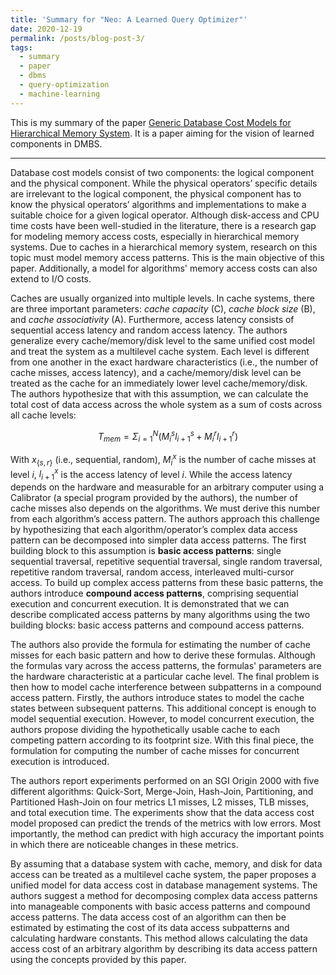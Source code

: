 ```yaml
---
title: 'Summary for "Neo: A Learned Query Optimizer"'
date: 2020-12-19
permalink: /posts/blog-post-3/
tags:
  - summary
  - paper
  - dbms
  - query-optimization
  - machine-learning
---
```


This is my summary of the paper [Generic Database Cost Models for Hierarchical Memory System](http://www.vldb.org/conf/2002/S06P03.pdf). It is a paper aiming for the vision of learned components in DMBS.

---

Database cost models consist of two components: the logical component and the physical component. While the physical operators’ specific details are irrelevant to the logical component, the physical component has to know the physical operators’ algorithms and implementations to make a suitable choice for a given logical operator. Although disk-access and CPU time costs have been well-studied in the literature, there is a research gap for modeling memory access costs, especially in hierarchical memory systems. Due to caches in a hierarchical memory system, research on this topic must model memory access patterns. This is the main objective of this paper. Additionally, a model for algorithms' memory access costs can also extend to I/O costs.

Caches are usually organized into multiple levels. In cache systems, there are three important parameters: *cache capacity* (C), *cache block size* (B), and *cache associativity* (A). Furthermore, access latency consists of sequential access latency and random access latency. The authors generalize every cache/memory/disk level to the same unified cost model and treat the system as a multilevel cache system. Each level is different from one another in the exact hardware characteristics (i.e., the number of cache misses, access latency), and a cache/memory/disk level can be treated as the cache for an immediately lower level cache/memory/disk. The authors hypothesize that with this assumption, we can calculate the total cost of data access across the whole system as a sum of costs across all cache levels:

$$T_{mem} = \Sigma_{i = 1}^N(M_i^s l_{i+1}^s +M_i^r l_{i+1}^r)$$

With $x_{\{s, r\}}$ (i.e., sequential, random), $M_i^x$ is the number of cache misses at level $i$, $l_{i+1}^x$ is the access latency of level $i$. While the access latency depends on the hardware and measurable for an arbitrary computer using a Calibrator (a special program provided by the authors), the number of cache misses also depends on the algorithms. We must derive this number from each algorithm’s access pattern. The authors approach this challenge by hypothesizing that each algorithm/operator’s complex data access pattern can be decomposed into simpler data access patterns. The first building block to this assumption is **basic access patterns**: single sequential traversal, repetitive sequential traversal, single random traversal, repetitive random traversal, random access, interleaved multi-cursor access. To build up complex access patterns from these basic patterns, the authors introduce **compound access patterns**, comprising sequential execution and concurrent execution. It is demonstrated that we can describe complicated access patterns by many algorithms using the two building blocks: basic access patterns and compound access patterns.

The authors also provide the formula for estimating the number of cache misses for each basic pattern and how to derive these formulas. Although the formulas vary across the access patterns, the formulas' parameters are the hardware characteristic at a particular cache level. The final problem is then how to model cache interference between subpatterns in a compound access pattern. Firstly, the authors introduce states to model the cache states between subsequent patterns. This additional concept is enough to model sequential execution. However, to model concurrent execution, the authors propose dividing the hypothetically usable cache to each competing pattern according to its footprint size. With this final piece, the formulation for computing the number of cache misses for concurrent execution is introduced.

The authors report experiments performed on an SGI Origin 2000 with five different algorithms: Quick-Sort, Merge-Join, Hash-Join, Partitioning, and Partitioned Hash-Join on four metrics L1 misses, L2 misses, TLB misses, and total execution time. The experiments show that the data access cost model proposed can predict the trends of the metrics with low errors. Most importantly, the method can predict with high accuracy the important points in which there are noticeable changes in these metrics.

By assuming that a database system with cache, memory, and disk for data access can be treated as a multilevel cache system, the paper proposes a unified model for data access cost in database management systems. The authors suggest a method for decomposing complex data access patterns into manageable components with basic access patterns and compound access patterns. The data access cost of an algorithm can then be estimated by estimating the cost of its data access subpatterns and calculating hardware constants. This method allows calculating the data access cost of an arbitrary algorithm by describing its data access pattern using the concepts provided by this paper. 
